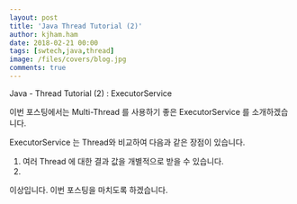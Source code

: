 ```yaml
---
layout: post
title: 'Java Thread Tutorial (2)'
author: kjham.ham
date: 2018-02-21 00:00
tags: [swtech,java,thread]
image: /files/covers/blog.jpg
comments: true
---
```


Java - Thread Tutorial (2) : ExecutorService

이번 포스팅에서는 Multi-Thread 를 사용하기 좋은 ExecutorService 를 소개하겠습니다.

ExecutorService 는 Thread와 비교하여 다음과 같은 장점이 있습니다.
1. 여러 Thread 에 대한 결과 값을 개별적으로 받을 수 있습니다.
2. 

이상입니다. 이번 포스팅을 마치도록 하겠습니다.